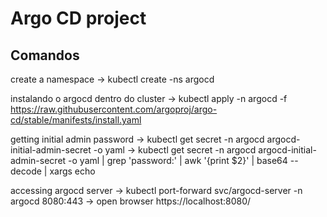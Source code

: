 # Argo CD project
## Comandos
create a namespace 
-> kubectl create -ns argocd

instalando o argocd dentro do cluster
-> kubectl apply -n argocd -f https://raw.githubusercontent.com/argoproj/argo-cd/stable/manifests/install.yaml

getting initial admin password
-> kubectl get secret -n argocd argocd-initial-admin-secret -o yaml
-> kubectl get secret -n argocd argocd-initial-admin-secret -o yaml | grep 'password:' | awk '{print $2}' | base64 --decode | xargs echo

accessing argocd server
-> kubectl port-forward svc/argocd-server -n argocd 8080:443
-> open browser https://localhost:8080/

